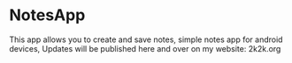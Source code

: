 # NotesApp
This app allows you to create and save notes, simple notes app for android devices, Updates will be published here and over on my website: 2k2k.org
